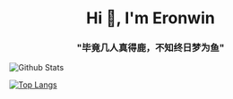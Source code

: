 <!-- <p align="center">
  Visitor count<br>
  <img src="https://profile-counter.glitch.me/Eronwin/count.svg" />
</p> -->



<h1 align="center">Hi 👋, I'm Eronwin</h1>
<h3 align="center">"毕竟几人真得鹿，不知终日梦为鱼"</h3>


![Github Stats](https://github-readme-stats.vercel.app/api?username=Eronwin&bg_color=30,e96443,904e95&title_color=fff&text_color=fff)

[![Top Langs](https://github-readme-stats.vercel.app/api/top-langs/?username=Eronwin&theme=cobalt)](https://github.com/Eronwin/github-readme-stats)


<!-- ### :sparkles: My Followers

![Metrics](https://metrics.lecoq.io/Eronwin?template=classic&base.header=0&base.activity=0&base.community=0&base.repositories=0&base.metadata=0&people=1&people.limit=24&people.identicons=false&people.identicons.hide=false&people.size=28&people.types=followers%2C%20following&people.shuffle=false&config.timezone=Asia%2FShanghai)
 -->
